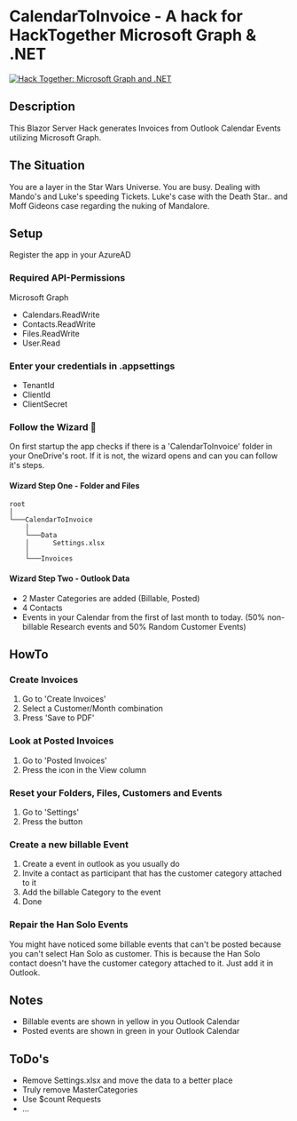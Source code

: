 ﻿# CalendarToInvoice - A hack for HackTogether Microsoft Graph & .NET

[![Hack Together: Microsoft Graph and .NET](https://img.shields.io/badge/Microsoft%20-Hack--Together-orange?style=for-the-badge&logo=microsoft)](https://github.com/microsoft/hack-together)

## Description
This Blazor Server Hack generates Invoices from Outlook Calendar Events utilizing Microsoft Graph. 

## The Situation
You are a layer in the Star Wars Universe. You are busy. Dealing with Mando's and Luke's speeding Tickets. Luke's case with the Death Star.. and Moff Gideons case regarding the nuking of Mandalore.

## Setup

Register the app in your AzureAD

### Required API-Permissions

Microsoft Graph
- Calendars.ReadWrite
- Contacts.ReadWrite
- Files.ReadWrite
- User.Read

### Enter your credentials in .appsettings

- TenantId
- ClientId
- ClientSecret

### Follow the Wizard 🧙‍  

On first startup the app checks if there is a 'CalendarToInvoice' folder in your OneDrive's root. If it is not, the wizard opens and can you can follow it's steps. 

#### Wizard Step One - Folder and Files
```
root
│
└───CalendarToInvoice
    │
    └───Data
    │      Settings.xlsx
    │   
    └───Invoices           
```

#### Wizard Step Two - Outlook Data

- 2 Master Categories are added (Billable, Posted)
- 4 Contacts
- Events in your Calendar from the first of last month to today. (50% non-billable Research events and 50% Random Customer Events)

## HowTo

### Create Invoices

1. Go to 'Create Invoices'
2. Select a Customer/Month combination
3. Press 'Save to PDF'

### Look at Posted Invoices

1. Go to 'Posted Invoices'
2. Press the icon in the View column

### Reset your Folders, Files, Customers and Events

1. Go to 'Settings'
2. Press the button

### Create a new billable Event

1. Create a event in outlook as you usually do
2. Invite a contact as participant that has the customer category attached to it
3. Add the billable Category to the event
4. Done

### Repair the Han Solo Events

You might have noticed some billable events that can't be posted because you can't select Han Solo as customer. This is because the Han Solo contact doesn't have the customer category attached to it. Just add it in Outlook.

## Notes

- Billable events are shown in yellow in you Outlook Calendar
- Posted events are shown in green in your Outlook Calendar

## ToDo's

- Remove Settings.xlsx and move the data to a better place
- Truly remove MasterCategories
- Use $count Requests
- ...